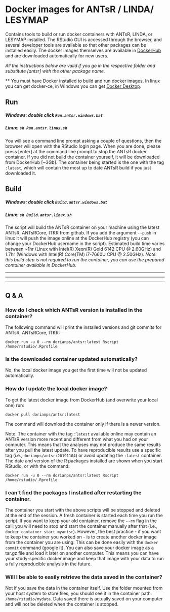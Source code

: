 # Docker images for ANTsR / LINDA/ LESYMAP
Contains tools to build or run docker containers with ANTsR, LINDA, or LESYMAP installed. The RStudio GUI is accessed through the browser, and several developer tools are available so that other packages can be installed easily. The docker images themselves are available in [DockerHub](https://hub.docker.com/u/dorianps) and are downloaded automatically for new users.
   
*All the instructions below are valid if you go in the respective folder and substitute [antsr] with the other package name.*

** You must have Docker installed to build and run docker images. In linux you can get docker-ce, in Windows you can get [Docker Desktop](https://www.docker.com/products/docker-desktop).

## Run
##### Windows: double click `Run.antsr.windows.bat`
##### Linux: `sh Run.antsr.linux.sh`
You will see a command line prompt asking a couple of questions, then the browser will open with the RStudio login page. When you are done, please press [enter] at the command line prompt to stop the ANTsR docker container. If you did not build the container yourself, it will be downloaded from DockerHub [~3Gb]. The container being started is the one with the tag `:latest`, which will contain the most up to date ANTsR build if you just downloaded it.

## Build
##### Windows: double click `Build.antsr.windows.bat`
##### Linux: `sh Build.antsr.linux.sh`
The script will build the ANTsR container on your machine using the latest ANTsR, ANTsRCore, ITKR from github. If you add the argument `--push` in linux it will push the image online at the DockerHub registry (you can change your DockerHub username in the script). Estimated build time varies between ~1hr (Linux with Intel(R) Xeon(R) Gold 6142 CPU @ 2.60GHz) and 1.7hr (Windows with Intel(R) Core(TM) i7-7660U CPU @ 2.50GHz).
*Note: this build step is not required to run the container, you can use the prepared container available in DockerHub.*

---
---
---
## Q & A

### How do I check which ANTsR version is installed in the container?
The following command will print the installed versions and git commits for ANTsR, ANTsRCore, ITKR:
```
docker run -u 0 --rm dorianps/antsr:latest Rscript /home/rstudio/.Rprofile
```

### Is the downloaded container updated automatically?
No, the local docker image you get the first time will not be updated automatically.

### How do I update the local docker image?
To get the latest docker image from DockerHub (and overwrite your local one) run:
```
docker pull dorianps/antsr:latest
```
The command will download the container only if there is a newer version.
    
Note: The container with the tag `:latest` available online may contain an ANTsR version more recent and different from what you had on your computer. This means that the analyses may not produce the same results after you pull the latest update. To have reproducible results use a specific tag (i.e., `dorianps/antsr:20191104`) or avoid updating the `:latest` container. The date and version of the R packages installed are shown when you start RStudio, or with the command:
```
docker run -u 0 --rm dorianps/antsr:latest Rscript /home/rstudio/.Rprofile
```

### I can't find the packages I installed after restarting the container.
The container you start with the above scripts will be stopped and deleted at the end of the session. A fresh container is started each time you run the script. If you want to keep your old container, remove the `--rm` flag in the call; you will need to stop and start the container manually after that (i.e., `docker container start myantsr`). However, the best practice - if you want to keep the container you worked on - is to create another docker image from the container you are using. This can be done easily with the `docker commit` command (google it). You can also save your docker image as a tar.gz file and load it later on another computer. This means you can have your study-specific docker image and keep that image with your data to run a fully reproducible analysis in the future.

### Will I be able to easily retrieve the data saved in the container?
Not if you save the data in the container itself. Use the folder mounted from your host system to store files, you should see it in the container path:  `/home/rstudio/mydata`. Data saved there is actually saved on your computer and will not be deleted when the container is stopped.
